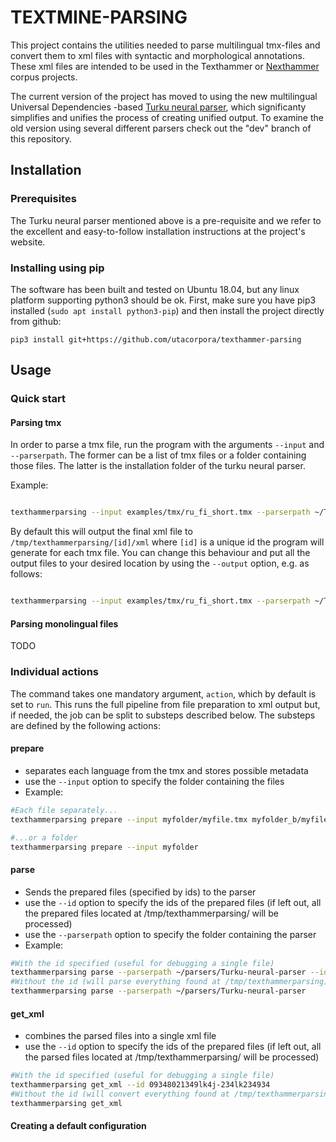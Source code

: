 TEXTMINE-PARSING
================


This project contains the utilities needed to parse multilingual tmx-files and convert them
to xml files with syntactic and morphological annotations. These xml files are intended to be used 
in the Texthammer or [Nexthammer](https://github.com/hrmJ/nexthammer) corpus projects.

The current version of the project has moved to using the new multilingual
Universal Dependencies -based [Turku neural parser](https://turkunlp.github.io/Turku-neural-parser-pipeline/),
which significanty simplifies and unifies the process of creating unified output. 
To examine the old version using several different parsers check out the
"dev" branch of this repository.


Installation
------------

### Prerequisites

The Turku neural parser mentioned above is a pre-requisite and we refer to the
excellent and easy-to-follow installation instructions at the project's
website.

### Installing using pip

The software has been built and tested on Ubuntu 18.04, but any linux platform
supporting python3 should be ok.
First, make sure you have pip3 installed (`sudo apt install python3-pip`)
and then install the project directly from github:

```
pip3 install git+https://github.com/utacorpora/texthammer-parsing
```

Usage
-----

### Quick start

#### Parsing tmx

In order to parse a tmx file, run the program with the arguments 
`--input` and `--parserpath`. The former can be a list of tmx files
or a folder containing those files. The latter is the installation
folder of the turku neural parser.

Example:

```bash

texthammerparsing --input examples/tmx/ru_fi_short.tmx --parserpath ~/Turku-neural-parser-pipeline/

```

By default this will output the final xml file to `/tmp/texthammerparsing/[id]/xml` where `[id]`
is a unique id the program will generate for each tmx file. You can change this
behaviour and put all the output files to your desired location by using the `--output` option,
e.g. as follows:

```bash

texthammerparsing --input examples/tmx/ru_fi_short.tmx --parserpath ~/Turku-neural-parser-pipeline/ --output ~/texthammer_xml

```


#### Parsing monolingual files

TODO


### Individual actions

The command takes one mandatory argument, `action`, which 
by default is set to `run`.  This runs the full pipeline from
file preparation to xml output but, if needed, the job
can be split to substeps described below. The substeps
are defined by the following actions:

#### prepare

- separates each language from the tmx and stores possible metadata 
- use the `--input` option to specify the folder containing the files
- Example:

```bash
#Each file separately...
texthammerparsing prepare --input myfolder/myfile.tmx myfolder_b/myfile.tmx

#...or a folder
texthammerparsing prepare --input myfolder
```

#### parse

- Sends the prepared files (specified by ids) to the parser
- use the `--id` option to specify the ids of the prepared files (if left out, all the prepared files located at /tmp/texthammerparsing/ will be processed)
- use the `--parserpath` option to specify the folder containing the parser
- Example:

```bash
#With the id specified (useful for debugging a single file)
texthammerparsing parse --parserpath ~/parsers/Turku-neural-parser --id 09348021349lk4j-234lk234934
#Without the id (will parse everything found at /tmp/texthammerparsing)
texthammerparsing parse --parserpath ~/parsers/Turku-neural-parser 
```


#### get_xml

- combines the parsed files into a single xml file
- use the `--id` option to specify the ids of the prepared files (if left out, all the parsed files located at /tmp/texthammerparsing/ will be processed)

```bash
#With the id specified (useful for debugging a single file)
texthammerparsing get_xml --id 09348021349lk4j-234lk234934
#Without the id (will convert everything found at /tmp/texthammerparsing)
texthammerparsing get_xml 
```



#### Creating a default configuration




